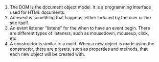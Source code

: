 1. The DOM is the document object model. It is a programming interface used for HTML documents.
2. An event is something that happens, either induced by the user or the site itself.
3. An event listener "listens" for the when to have an event begin. There are different
   types of listeners, such as mousedown, mouseup, click, etc.
4. A constructor is similar to a mold. When a new object is made using the constructor,
   there are presets, such as properties and methods, that each new object will be created with. 
